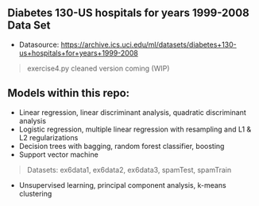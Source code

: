 ## Diabetes 130-US hospitals for years 1999-2008 Data Set
* Datasource: https://archive.ics.uci.edu/ml/datasets/diabetes+130-us+hospitals+for+years+1999-2008 
> exercise4.py 
> cleaned version coming (WIP) 

## Models within this repo: 
* Linear regression, linear discriminant analysis, quadratic discriminant analysis
* Logistic regression, multiple linear regression with resampling and L1 & L2 regularizations 
* Decision trees with bagging, random forest classifier, boosting 
* Support vector machine 
> Datasets: ex6data1, ex6data2, ex6data3, spamTest, spamTrain 
* Unsupervised learning, principal component analysis, k-means clustering 
